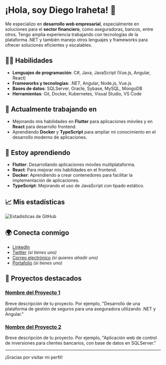 # ¡Hola, soy Diego Iraheta! 👋

Me especializo en **desarrollo web empresarial**, especialmente en soluciones para el **sector financiero**, como aseguradoras, bancos, entre otros. Tengo amplia experiencia trabajando con tecnologías de la plataforma .NET y también manejo otros lenguajes y frameworks para ofrecer soluciones eficientes y escalables.

## 🧑‍💻 Habilidades

- **Lenguajes de programación**: C#, Java, JavaScript (Vue.js, Angular, React)
- **Frameworks y tecnologías**: .NET, Angular, Node.js, Vue.js
- **Bases de datos**: SQLServer, Oracle, Sybase, MySQL, MongoDB
- **Herramientas**: Git, Docker, Kubernetes, Visual Studio, VS Code

## 🔭 Actualmente trabajando en

- Mejorando mis habilidades en **Flutter** para aplicaciones móviles y en **React** para desarrollo frontend.
- Aprendiendo **Docker** y **TypeScript** para ampliar mi conocimiento en el desarrollo moderno de aplicaciones.

## 🌱 Estoy aprendiendo

- **Flutter**: Desarrollando aplicaciones móviles multiplataforma.
- **React**: Para mejorar mis habilidades en el frontend.
- **Docker**: Aprendiendo a crear contenedores para facilitar la implementación de aplicaciones.
- **TypeScript**: Mejorando el uso de JavaScript con tipado estático.

## 📈 Mis estadísticas

![Estadísticas de GitHub](https://github-readme-stats.vercel.app/api?username=diego-iraheta&show_icons=true&count_private=true&hide=prs)

## 🌍 Conecta conmigo

- [LinkedIn](https://www.linkedin.com/in/diego-iraheta-23181b181/)
- [Twitter](tu-twitter) *(si tienes uno)*
- [Correo electrónico](mailto:tu-email@example.com) *(si quieres añadir uno)*
- [Portafolio](tu-portafolio.com) *(si tienes uno)*

## 📂 Proyectos destacados

### [Nombre del Proyecto 1](enlace-al-proyecto)
Breve descripción de tu proyecto. Por ejemplo, "Desarrollo de una plataforma de gestión de seguros para una aseguradora utilizando .NET y Angular."

### [Nombre del Proyecto 2](enlace-al-proyecto)
Breve descripción de tu proyecto. Por ejemplo, "Aplicación web de control de inversiones para clientes bancarios, con base de datos en SQLServer."

---

¡Gracias por visitar mi perfil!

